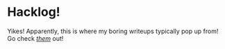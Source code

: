 # Hacklog!

Yikes! Apparently, this is where my boring writeups typically pop up from! Go check  *[them](https://0xSobky.github.io)* out!
